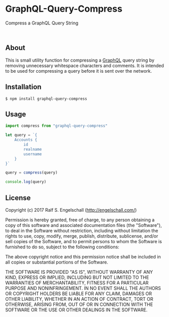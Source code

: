 
GraphQL-Query-Compress
======================

Compress a GraphQL Query String

<p/>
<img src="https://nodei.co/npm/graphql-query-compress.png?downloads=true&stars=true" alt=""/>

<p/>
<img src="https://david-dm.org/rse/graphql-query-compress.png" alt=""/>

About
-----

This is small utility function for compressing a
[GraphQL](http://graphql.org/) query string by removing unnecessary
whitespace characters and comments. It is intended to be used for
compressing a query before it is sent over the network.

Installation
------------

```shell
$ npm install graphql-query-compress
```

Usage
-----

```js
import compress from "graphql-query-compress"

let query = `{
    Accounts {
        id
        realname
        username
    }
}`

query = compress(query)

console.log(query)
```

License
-------

Copyright (c) 2017 Ralf S. Engelschall (http://engelschall.com/)

Permission is hereby granted, free of charge, to any person obtaining
a copy of this software and associated documentation files (the
"Software"), to deal in the Software without restriction, including
without limitation the rights to use, copy, modify, merge, publish,
distribute, sublicense, and/or sell copies of the Software, and to
permit persons to whom the Software is furnished to do so, subject to
the following conditions:

The above copyright notice and this permission notice shall be included
in all copies or substantial portions of the Software.

THE SOFTWARE IS PROVIDED "AS IS", WITHOUT WARRANTY OF ANY KIND,
EXPRESS OR IMPLIED, INCLUDING BUT NOT LIMITED TO THE WARRANTIES OF
MERCHANTABILITY, FITNESS FOR A PARTICULAR PURPOSE AND NONINFRINGEMENT.
IN NO EVENT SHALL THE AUTHORS OR COPYRIGHT HOLDERS BE LIABLE FOR ANY
CLAIM, DAMAGES OR OTHER LIABILITY, WHETHER IN AN ACTION OF CONTRACT,
TORT OR OTHERWISE, ARISING FROM, OUT OF OR IN CONNECTION WITH THE
SOFTWARE OR THE USE OR OTHER DEALINGS IN THE SOFTWARE.

